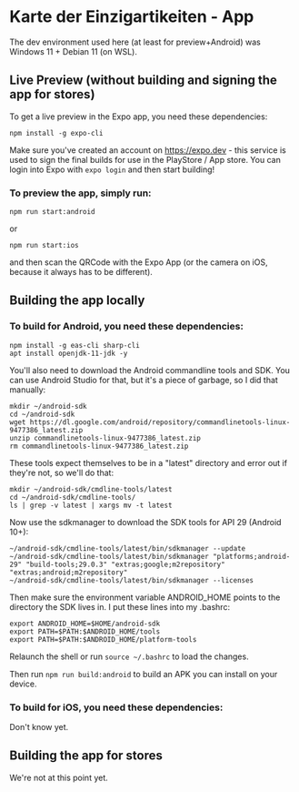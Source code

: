 # Karte der Einzigartikeiten - App

The dev environment used here (at least for preview+Android) was Windows 11 + Debian 11 (on WSL).

## Live Preview (without building and signing the app for stores)

To get a live preview in the Expo app, you need these dependencies:

```
npm install -g expo-cli
```

Make sure you've created an account on https://expo.dev - this service is used to sign the final builds for use in the PlayStore / App store.
You can login into Expo with `expo login` and then start building!

### To preview the app, simply run:
```
npm run start:android
```
or
```
npm run start:ios
```
and then scan the QRCode with the Expo App (or the camera on iOS, because it always has to be different).

## Building the app locally

### To build for Android, you need these dependencies:

```
npm install -g eas-cli sharp-cli
apt install openjdk-11-jdk -y
```

You'll also need to download the Android commandline tools and SDK. You can use Android Studio for that, but it's a piece of garbage, so I did that manually:

```
mkdir ~/android-sdk
cd ~/android-sdk
wget https://dl.google.com/android/repository/commandlinetools-linux-9477386_latest.zip
unzip commandlinetools-linux-9477386_latest.zip
rm commandlinetools-linux-9477386_latest.zip
```

These tools expect themselves to be in a "latest" directory and error out if they're not, so we'll do that:
```
mkdir ~/android-sdk/cmdline-tools/latest
cd ~/android-sdk/cmdline-tools/
ls | grep -v latest | xargs mv -t latest
```

Now use the sdkmanager to download the SDK tools for API 29 (Android 10+):

```
~/android-sdk/cmdline-tools/latest/bin/sdkmanager --update
~/android-sdk/cmdline-tools/latest/bin/sdkmanager "platforms;android-29" "build-tools;29.0.3" "extras;google;m2repository" "extras;android;m2repository"
~/android-sdk/cmdline-tools/latest/bin/sdkmanager --licenses
```

Then make sure the environment variable ANDROID_HOME points to the directory the SDK lives in. I put these lines into my .bashrc:

```
export ANDROID_HOME=$HOME/android-sdk
export PATH=$PATH:$ANDROID_HOME/tools
export PATH=$PATH:$ANDROID_HOME/platform-tools
```

Relaunch the shell or run `source ~/.bashrc` to load the changes.

Then run
`npm run build:android` to build an APK you can install on your device.

### To build for iOS, you need these dependencies:

Don't know yet.

## Building the app for stores

We're not at this point yet.